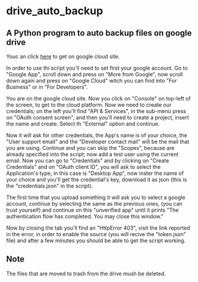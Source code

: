 # drive_auto_backup

<!--
#groups
Finance

#languages
Python

#frames and libs
Google_Drive

-->

## A Python program to auto backup files on google drive

Youc an click <a href="https://cloud.google.com/">here</a> to get on google cloud site.

In order to use thi script you'll need to set first your google account.
Go to "Google App", scroll down and press on "More from Google", 
now scroll down again and press on "Google Cloud" witch you can find into "For Business" or in "For Developers".

You are on the google cloud site. Now you click on "Console" on top-left of the screen, to get to the cloud platform.
Now we need to create our credentials; on the left you'll find "API & Services",
in the sub-menù press on "OAuth consent screen", and then you'll need to create a project, insert the name and create.
Select th "External" option and continue.

Now it will ask for other credentials, the App's name is of your choice,
the "User support email" and the "Developer contact mail" will be the mail that you are using.
Continue and you can skip the "Scopes", because are already specified into the script;
now add a test user using the current email.
Now you can go to "Credentials" and by clicking on "Create Credentials" and on "OAuth client ID",
you will ask to select the Application's type, in this case is "Desktop App", now inster the name of your choice
and you'll get the credential's key, download it as json (this is the "credentials.json" in the script).

The first time that you upload something it will ask you to select a google account,
continue by selecting the same as the previous ones, (you can trust yourself) and continue on this "unverified app"
until it prints "The authentication flow has completed. You may close this window."

Now by closing the tab you'll find an "HttpError 403", visit the link reported in the error, in order to enable the source 
(you will recive the "token.json" file) and after a few minutes you should be able to get the script working.


## Note

The files that are moved to trash from the drive mush be deleted.
